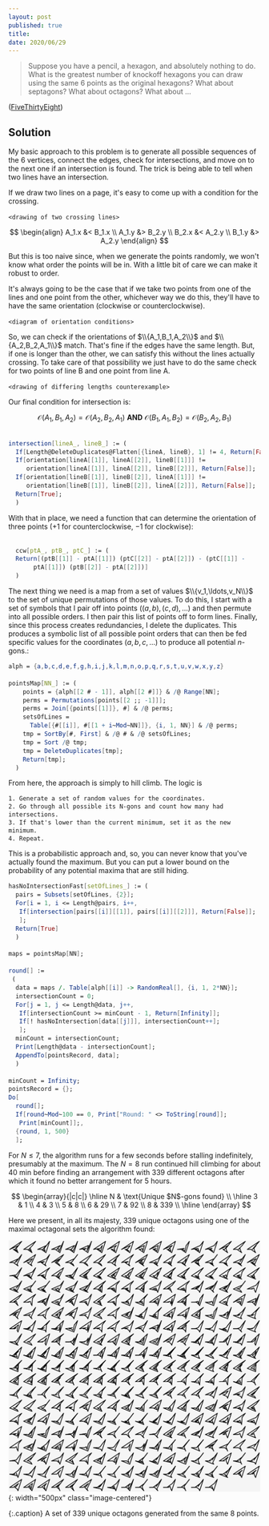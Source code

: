 ```yaml
---
layout: post
published: true
title: 
date: 2020/06/29
---
```


>Suppose you have a pencil, a hexagon, and absolutely nothing to do. What is the greatest number of knockoff hexagons you can draw using the same $6$ points as the original hexagons? What about septagons? What about octagons? What about ...

<!--more-->

([FiveThirtyEight](URL))

## Solution

My basic approach to this problem is to generate all possible sequences of the $6$ vertices, connect the edges, check for intersections, and move on to the next one if an intersection is found. The trick is being able to tell when two lines have an intersection. 

If we draw two lines on a page, it's easy to come up with a condition for the crossing.

`<drawing of two crossing lines>`

$$
\begin{align}
A_1.x &< B_1.x \\
A_1.y &> B_2.y \\
B_2.x &< A_2.y \\
B_1.y &> A_2.y
\end{align}
$$

But this is too naive since, when we generate the points randomly, we won't know what order the points will be in. With a little bit of care we can make it robust to order. 

It's always going to be the case that if we take two points from one of the lines and one point from the other, whichever way we do this, they'll have to have the same orientation (clockwise or counterclockwise). 

`<diagram of orientation conditions>`

So, we can check if the orientations of $\\{A_1,B_1,A_2\\}$ and $\\{A_2,B_2,A_1\\}$ match. That's fine if the edges have the same length. But, if one is longer than the other, we can satisfy this without the lines actually crossing. To take care of that possibility we just have to do the same check for two points of line B and one point from line A.

`<drawing of differing lengths counterexample>`

Our final condition for intersection is:

$$
\mathcal{O}(A_1,B_1,A_2) = \mathcal{O}(A_2,B_2,A_1)\ \mathbf{AND}\ \mathcal{O}(B_1,A_1,B_2) = \mathcal{O}(B_2,A_2,B_1)
$$

```mathematica

intersection[lineA_, lineB_] := (
  If[Length@DeleteDuplicates@Flatten[{lineA, lineB}, 1] != 4, Return[False]];
  If[orientation[lineA[[1]], lineA[[2]], lineB[[1]]] !=
     orientation[lineA[[1]], lineA[[2]], lineB[[2]]], Return[False]];
  If[orientation[lineB[[1]], lineB[[2]], lineA[[1]]] !=
     orientation[lineB[[1]], lineB[[2]], lineA[[2]]], Return[False]];
  Return[True];
  )
```

With that in place, we need a function that can determine the orientation of three points ($+1$ for counterclockwise, $-1$ for clockwise):

```mathematica
  
  ccw[ptA_, ptB_, ptC_] := (
  Return[(ptB[[1]] - ptA[[1]]) (ptC[[2]] - ptA[[2]]) - (ptC[[1]] - 
       ptA[[1]]) (ptB[[2]] - ptA[[2]])]
  )
```

The next thing we need is a map from a set of values $\\{v_1,\ldots,v_N\\}$ to the set of unique permutations of those values. To do this, I start with a set of symbols that I pair off into points ($(a,b), (c,d), \ldots$) and then permute into all possible orders. I then pair this list of points off to form lines. Finally, since this process creates redundancies, I delete the duplicates. This produces a symbolic list of all possible point orders that can then be fed specific values for the coordinates $(a,b,c,\ldots)$ to produce all potential $n$-gons.:

```mathematica
alph = {a,b,c,d,e,f,g,h,i,j,k,l,m,n,o,p,q,r,s,t,u,v,w,x,y,z}

pointsMap[NN_] := (
    points = {alph[[2 # - 1]], alph[[2 #]]} & /@ Range[NN];
  	perms = Permutations[points[[2 ;; -1]]];
  	perms = Join[{points[[1]]}, #] & /@ perms;
  	setsOfLines = 
      Table[{#[[i]], #[[1 + i~Mod~NN]]}, {i, 1, NN}] & /@ perms;
  	tmp = SortBy[#, First] & /@ # & /@ setsOfLines;
  	tmp = Sort /@ tmp;
  	tmp = DeleteDuplicates[tmp];
    Return[tmp];
  )
```

From here, the approach is simply to hill climb. The logic is 

```
1. Generate a set of random values for the coordinates.
2. Go through all possible its N-gons and count how many had intersections.
3. If that's lower than the current minimum, set it as the new minimum.
4. Repeat.
```

This is a probabilistic approach and, so, you can never know that you've actually found the maximum. But you can put a lower bound on the probability of any potential maxima that are still hiding.

```mathematica  
hasNoIntersectionFast[setOfLines_] := (
  pairs = Subsets[setOfLines, {2}];
  For[i = 1, i <= Length@pairs, i++,
   If[intersection[pairs[[i]][[1]], pairs[[i]][[2]]], Return[False]];
   ];
  Return[True]
  )

maps = pointsMap[NN];

round[] :=
 (
  data = maps /. Table[alph[[i]] -> RandomReal[], {i, 1, 2*NN}];
  intersectionCount = 0;
  For[j = 1, j <= Length@data, j++,
   If[intersectionCount >= minCount - 1, Return[Infinity]];
   If[! hasNoIntersection[data[[j]]], intersectionCount++];
   ];
  minCount = intersectionCount;
  Print[Length@data - intersectionCount];
  AppendTo[pointsRecord, data];
  )

minCount = Infinity;
pointsRecord = {};
Do[
  round[];
  If[round~Mod~100 == 0, Print["Round: " <> ToString[round]]; 
   Print[minCount]];,
  {round, 1, 500}
  ];
```

For $N \leq 7$, the algorithm runs for a few seconds before stalling indefinitely, presumably at the maximum. The $N=8$ run continued hill climbing for about $40\text{ min}$ before finding an arrangement with $339$ different octagons after which it found no better arrangement for $5\text{ hours}.$ 

$$
\begin{array}{|c|c|} \hline
N & \text{Unique $N$-gons found} \\ \hline
3 & 1 \\
4 & 3 \\
5 & 8 \\
6 & 29 \\
7 & 92 \\
8 & 339 \\ \hline
\end{array}
$$

Here we present, in all its majesty, $339$ unique octagons using one of the maximal octagonal sets the algorithm found:

![](/img/2020-06-26-octagons.png){: width="500px" class="image-centered"}

{:.caption}
A set of $339$ unique octagons generated from the same $8$ points.

<br>


